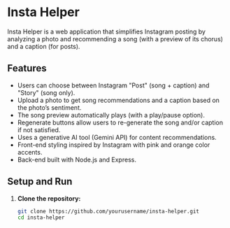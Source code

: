 # Insta Helper

Insta Helper is a web application that simplifies Instagram posting by analyzing a photo and recommending a song (with a preview of its chorus) and a caption (for posts).

## Features

- Users can choose between Instagram "Post" (song + caption) and "Story" (song only).
- Upload a photo to get song recommendations and a caption based on the photo’s sentiment.
- The song preview automatically plays (with a play/pause option).
- Regenerate buttons allow users to re-generate the song and/or caption if not satisfied.
- Uses a generative AI tool (Gemini API) for content recommendations.
- Front-end styling inspired by Instagram with pink and orange color accents.
- Back-end built with Node.js and Express.

## Setup and Run

1. **Clone the repository:**
   ```bash
   git clone https://github.com/yourusername/insta-helper.git
   cd insta-helper
